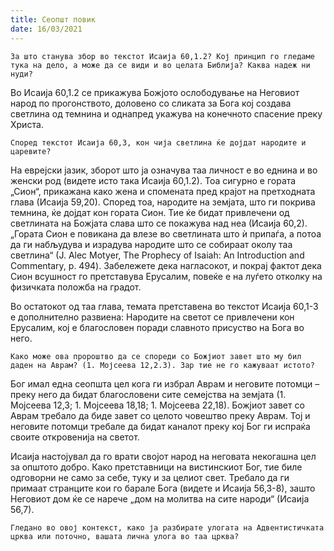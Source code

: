 ```yaml
---
title: Сеопшт повик 
date: 16/03/2021
---
```


`За што станува збор во текстот Исаија 60,1.2? Кој принцип го гледаме тука на дело, а може да се види и во целата Библија? Каква надеж ни нуди?`

Во Исаија 60,1.2 се прикажува Божјото ослободување на Неговиот народ по прогонството, доловено со сликата за Бога кој создава светлина од темнина и однапред укажува на конечното спасение преку Христа.

`Според текстот Исаија 60,3, кон чија светлина ќе дојдат народите и царевите?`

На еврејски јазик, зборот што ја означува таа личност е во еднина и во женски род (видете исто така Исаија 60,1.2). Тоа сигурно е гората „Сион“, прикажана како жена и спомената пред крајот на претходната глава (Исаија 59,20). Според тоа, народите на земјата, што ги покрива темнина, ќе дојдат кон гората Сион. Тие ќе бидат привлечени од светлината на Божјата слава што се покажува над неа (Исаија 60,2). „Гората Сион е повикана да влезе во светлината што ѝ припаѓа, а потоа да ги набљудува и израдува народите што се собираат околу таа светлина“ (Ј. Аlec Моtyеr, Тhе Prophecy оf Isaiаh: Аn Introduction аnd Commentary, p. 494). Забележете дека нагласокот, и покрај фактот дека Сион всушност го претставува Ерусалим, повеќе е на луѓето отколку на физичката положба на градот.

Во остатокот од таа главa, темата претставена во текстот Исаија 60,1-3 е дополнително развиена: Народите на светот се привлечени кон Ерусалим, кој е благословен поради славното присуство на Бога во него.

`Како може ова пророштво да се спореди со Божјиот завет што му бил даден на Аврам? (1. Мојсеева 12,2.3). Зар тие не го кажуваат истото?`

Бог имал една сеопшта цел кога ги избрал Аврам и неговите потомци – преку него да бидат благословени сите семејства на земјата (1. Мојсеева 12,3; 1. Мојсеева 18,18; 1. Мојсеева 22,18). Божјиот завет со Аврам требало да биде завет со целото човештво преку Аврам. Тој и неговите потомци требале да бидат каналот преку кој Бог ги испраќа своите откровенија на светот.

Исаија настојувал да го врати својот народ на неговата некогашна цел за општото добро. Како претставници на вистинскиот Бог, тие биле одговорни не само за себе, туку и за целиот свет. Требало да ги примаат странците кои го барале Бога (видете и Исаија 56,3-8), зашто Неговиот дом ќе се нарече „дом на молитва на сите народи“ (Исаија 56,7).

`Гледано во овој контекст, како ја разбирате улогата на Адвентистичката црква или поточно, вашата лична улога во таа црква?`